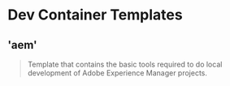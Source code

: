# Dev Container Templates

## 'aem'
> Template that contains the basic tools required to do local development of Adobe Experience Manager projects.
